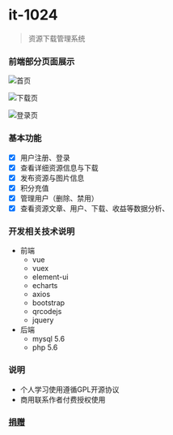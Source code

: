 # it-1024
> 资源下载管理系统

### 前端部分页面展示

![](https://i.loli.net/2020/09/11/qhAVGb176lzOTsj.png "首页")

![](https://i.loli.net/2020/09/11/HPqY6rNUMp3tKnx.png "下载页")

![](https://i.loli.net/2020/09/11/UPg8EZtmhXyfeLT.png "登录页")

### 基本功能
- [x]  用户注册、登录
- [x]  查看详细资源信息与下载
- [x]  发布资源与图片信息
- [x]  积分充值
- [x]  管理用户（删除、禁用）
- [x]  查看资源文章、用户、下载、收益等数据分析、

### 开发相关技术说明
- 前端
  - vue
  - vuex
  - element-ui
  - echarts
  - axios
  - bootstrap
  - qrcodejs
  - jquery
- 后端
  - mysql 5.6
  - php 5.6

### 说明
- 个人学习使用遵循GPL开源协议
- 商用联系作者付费授权使用
### [捐赠](http://m.it-1024.net/pay.html)





  



















